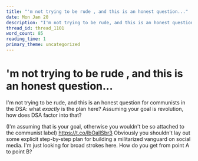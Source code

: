 ```yaml
---
title: "'m not trying to be rude , and this is an honest question..."
date: Mon Jan 20
description: "I'm not trying to be rude, and this is an honest question for communists in the DSA: what *exactly* is the plan here?"
thread_id: thread_1101
word_count: 85
reading_time: 1
primary_theme: uncategorized
---
```


# 'm not trying to be rude , and this is an honest question...

I'm not trying to be rude, and this is an honest question for communists in the DSA: what *exactly* is the plan here? Assuming your goal is revolution, how does DSA factor into that?

(I'm assuming that is your goal, otherwise you wouldn't be so attached to the communist label) https://t.co/lbOallSbr3 Obviously you shouldn't lay out some explicit step-by-step plan for building a militarized vanguard on social media. I'm just looking for broad strokes here. How do you get from point A to point B?